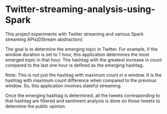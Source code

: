 # Twitter-streaming-analysis-using-Spark

This project experiments with Twitter streaming and various Spark streaming APIs(DStream abstraction)

The goal is to determine the emerging topic in Twitter. For example, if the window duration is set to 1 hour, this application determines the most emerged topic in that hour.
The hashtag with the greatest increase in count compared to the last one hour is defined as the emerging hashtag.

Note: This is not just the hashtag with maximum count in a window. It is the hashtag with maximum count difference when compared to the previous window.
So, this application involves stateful streaming.

Once the emerging hashtag is determined, all the tweets corresponding to that hashtag are filtered and sentiment analysis is done on those tweets to determine the public opinion.

